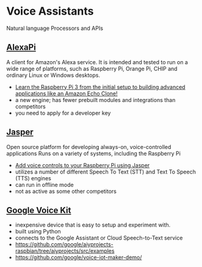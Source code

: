 # Voice Assistants
Natural language Processors and APIs

## [AlexaPi](https://github.com/alexa-pi/AlexaPi)
A client for Amazon's Alexa service. 
It is intended and tested to run on a wide range of platforms, such as Raspberry Pi, Orange Pi, CHIP and ordinary Linux or Windows desktops.
  - [Learn the Raspberry Pi 3 from the initial setup to building advanced applications like an Amazon Echo Clone!](http://powerlearningacademy.com/courses/ultimate-guide-to-raspberry-pi-tips-tricks-and-hacks)
  - a new engine; has fewer prebuilt modules and integrations than competitors
  - you need to apply for a developer key
  
## [Jasper](https://jasperproject.github.io/)
Open source platform for developing always-on, voice-controlled applications
Runs on a variety of systems, including the Raspberry Pi
  - [Add voice controls to your Raspberry Pi using Jasper](https://howchoo.com/g/yti5mmq0ntu/add-voice-controls-to-your-raspberry-pi-using-jasper)
  - utilizes a number of different Speech To Text (STT) and Text To Speech (TTS) engines
  - can run in offline mode
  - not as active as some other competitors
  
## [Google Voice Kit](https://aiyprojects.withgoogle.com/voice/)
- inexpensive device that is easy to setup and experiment with. 
- built using Python
- connects to the Google Assistant or Cloud Speech-to-Text service
- https://github.com/google/aiyprojects-raspbian/tree/aiyprojects/src/examples
- https://github.com/google/voice-iot-maker-demo/
